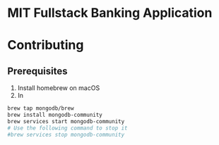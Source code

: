 # MIT Fullstack Banking Application

# Contributing

## Prerequisites

1. Install homebrew on macOS
2. In
```bash
brew tap mongodb/brew
brew install mongodb-community
brew services start mongodb-community
# Use the following command to stop it
#brew services stop mongodb-community
```